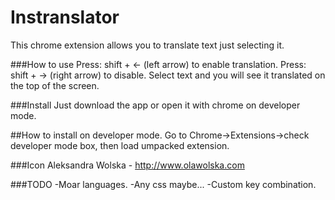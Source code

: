 Instranslator
===========

This chrome extension allows you to translate text just selecting it.

###How to use
	Press: shift + ← (left arrow) to enable translation.
	Press: shift + → (right arrow) to disable.
	Select text and you will see it translated on the top of the screen.

###Install
	Just download the app or open it with chrome on developer mode.

##How to install on developer mode.
	Go to Chrome→Extensions→check developer mode box, then load umpacked extension.

###Icon
	Aleksandra Wolska - http://www.olawolska.com

###TODO
	-Moar languages.
	-Any css maybe...
	-Custom key combination.

